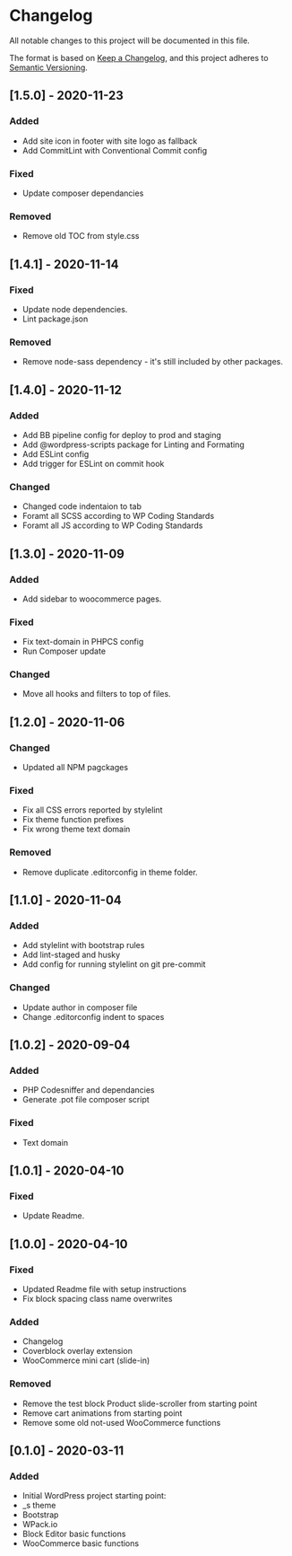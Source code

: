 # Changelog
All notable changes to this project will be documented in this file.

The format is based on [Keep a Changelog](https://keepachangelog.com/en/1.0.0/),
and this project adheres to [Semantic Versioning](https://semver.org/spec/v2.0.0.html).

## [1.5.0] - 2020-11-23
### Added
- Add site icon in footer with site logo as fallback
- Add CommitLint with Conventional Commit config

### Fixed
- Update composer dependancies

### Removed
- Remove old TOC from style.css

## [1.4.1] - 2020-11-14
### Fixed
- Update node dependencies.
- Lint package.json

### Removed
- Remove node-sass dependency - it's still included by other packages.

## [1.4.0] - 2020-11-12
### Added
- Add BB pipeline config for deploy to prod and staging
- Add @wordpress-scripts package for Linting and Formating
- Add ESLint config
- Add trigger for ESLint on commit hook

### Changed
- Changed code indentaion to tab
- Foramt all SCSS according to WP Coding Standards
- Foramt all JS according to WP Coding Standards

## [1.3.0] - 2020-11-09
### Added
- Add sidebar to woocommerce pages.

### Fixed
- Fix text-domain in PHPCS config
- Run Composer update

### Changed
- Move all hooks and filters to top of files.

## [1.2.0] - 2020-11-06
### Changed
- Updated all NPM pagckages

### Fixed
- Fix all CSS errors reported by stylelint
- Fix theme function prefixes
- Fix wrong theme text domain 

### Removed
- Remove duplicate .editorconfig in theme folder.

## [1.1.0] - 2020-11-04
### Added
- Add stylelint with bootstrap rules
- Add lint-staged and husky
- Add config for running stylelint on git pre-commit

### Changed
- Update author in composer file
- Change .editorconfig indent to spaces


## [1.0.2] - 2020-09-04
### Added
- PHP Codesniffer and dependancies
- Generate .pot file composer script

### Fixed
- Text domain

## [1.0.1] - 2020-04-10
### Fixed
- Update Readme.

## [1.0.0] - 2020-04-10
### Fixed
- Updated Readme file with setup instructions
- Fix block spacing class name overwrites

### Added
- Changelog
- Coverblock overlay extension
- WooCommerce mini cart (slide-in)

### Removed
- Remove the test block Product slide-scroller from starting point
- Remove cart animations from starting point
- Remove some old not-used WooCommerce functions

## [0.1.0] - 2020-03-11
### Added
- Initial WordPress project starting point:
- _s theme
- Bootstrap
- WPack.io
- Block Editor basic functions
- WooCommerce basic functions
